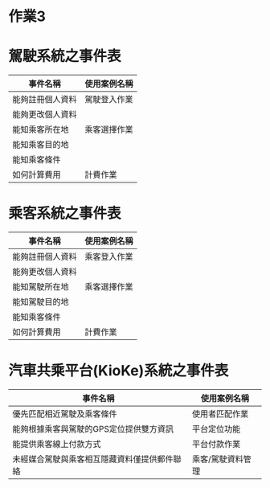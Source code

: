 # 作業3
# 駕駛系統之事件表 #
|事件名稱|使用案例名稱|
|----|----|
|能夠註冊個人資料|駕駛登入作業|
|能夠更改個人資料|
|能知乘客所在地|乘客選擇作業|
|能知乘客目的地|
|能知乘客條件|
|如何計算費用|計費作業|
# 乘客系統之事件表 #
|事件名稱|使用案例名稱|
|----|----|
|能夠註冊個人資料|乘客登入作業|
|能夠更改個人資料|
|能知駕駛所在地|乘客選擇作業|
|能知駕駛目的地|
|能知乘客條件|
|如何計算費用|計費作業|
# 汽車共乘平台(KioKe)系統之事件表 #
|事件名稱|使用案例名稱|
|----|----|
|優先匹配相近駕駛及乘客條件|使用者匹配作業|
|能夠根據乘客與駕駛的GPS定位提供雙方資訊|平台定位功能|
|能提供乘客線上付款方式|平台付款作業|
|未經媒合駕駛與乘客相互隱藏資料僅提供郵件聯絡|乘客/駕駛資料管理|
